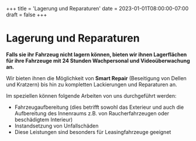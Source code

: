 +++
title = 'Lagerung und Reparaturen'
date = 2023-01-01T08:00:00-07:00
draft = false
+++

# Lagerung und Reparaturen

**Falls sie ihr Fahrzeug nicht lagern können, bieten wir ihnen Lagerflächen für ihre Fahrzeuge mit 24 Stunden Wachpersonal und Videoüberwachung an.**

Wir bieten ihnen die Möglichkeit von **Smart Repair** (Beseitigung von Dellen und Kratzern) bis hin zu kompletten Lackierungen und Reparaturen an. 

Im speziellen können folgende Arbeiten von uns durchgeführt werden:

* Fahrzeugaufbereitung (dies betrifft sowohl das Exterieur und auch die Aufbereitung des Innenraums z.B. von Raucherfahrzeugen oder beschädigtem Interieur)
* Instandsetzung von Unfallschäden
* Diese Leistungen sind besonders für Leasingfahrzeuge geeignet
